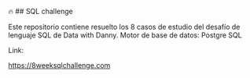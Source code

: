 🔥 ## SQL challenge

Este repositorio contiene resuelto los 8 casos de estudio del desafío de lenguaje SQL de Data with Danny.
Motor de base de datos: Postgre SQL

Link:

https://8weeksqlchallenge.com
